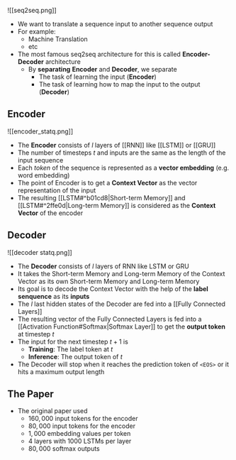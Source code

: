 ![[seq2seq.png]]
- We want to translate a sequence input to another sequence output
- For example:
	- Machine Translation
	- etc
- The most famous seq2seq architecture for this is called **Encoder-Decoder** architecture
	- By **separating** **Encoder** and **Decoder**, we separate 
		- The task of learning the input (**Encoder**)
		- The task of learning how to map the input to the output (**Decoder**)
## Encoder
![[encoder_statq.png]]
- The **Encoder** consists of $l$ layers of [[RNN]] like [[LSTM]] or [[GRU]]
- The number of timesteps $t$ and inputs are the same as the length of the input sequence
- Each *token* of the sequence is represented as a **vector embedding** (e.g. word embedding)
- The point of Encoder is to get a **Context Vector** as the vector representation of the input
- The resulting [[LSTM#^b01cd8|Short-term Memory]] and [[LSTM#^2ffe0d|Long-term Memory]] is considered as the **Context Vector** of the encoder
## Decoder
![[decoder statq.png]]
- The **Decoder** consists of $l$ layers of RNN like LSTM or GRU
- It takes the Short-term Memory and Long-term Memory of the Context Vector as its own Short-term Memory and Long-term Memory
- Its goal is to decode the Context Vector with the help of the **label senquence** as its **inputs**
- The $l$ last hidden states of the Decoder are fed into a [[Fully Connected Layers]]
- The resulting vector of the Fully Connected Layers is fed into a [[Activation Function#Softmax|Softmax Layer]] to get the **output token** at timestep $t$
- The input for the next timestep $t+1$ is
	- **Training**: The label token at $t$
	- **Inference**: The output token of $t$
- The Decoder will stop when it reaches the prediction token of `<EOS>` or it hits a maximum output length
## The Paper
- The original paper used
	- $160,000$ input tokens for the encoder
	- $80,000$ input tokens for the encoder
	- $1,000$ embedding values per token
	- $4$ layers with $1000$ LSTMs per layer
	- $80,000$ softmax outputs